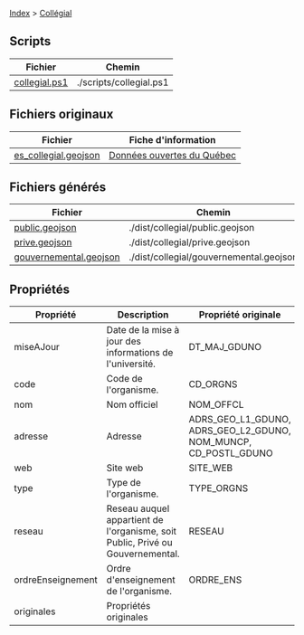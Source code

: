 [Index](./index.md) &gt; [Collégial](./collegial.md)

## Scripts
|  Fichier | Chemin |
|  --- | --- |
|  [collegial.ps1](../scripts/collegial.ps1) | ./scripts/collegial.ps1 |

## Fichiers originaux
|  Fichier | Fiche d'information |
|  --- | --- |
|  [es_collegial.geojson](https://www.donneesquebec.ca/recherche/dataset/2d3b5cf8-b347-49c7-ad3b-bd6a9c15e443/resource/fc806a50-7e84-4f39-acae-69069e4784bf/download/es_collegial.geojson) | [Données ouvertes du Québec](https://www.donneesquebec.ca/recherche/dataset/localisation-des-etablissements-d-enseignement-du-reseau-scolaire-au-quebec/resource/fc806a50-7e84-4f39-acae-69069e4784bf) |

## Fichiers générés
|  Fichier | Chemin |
|  --- | --- |
|  [public.geojson](../dist/collegial/public.geojson) | ./dist/collegial/public.geojson |
|  [prive.geojson](../dist/collegial/prive.geojson) | ./dist/collegial/prive.geojson |
|  [gouvernemental.geojson](../dist/collegial/gouvernemental.geojson) | ./dist/collegial/gouvernemental.geojson |

## Propriétés
|  Propriété | Description | Propriété originale |
|  --- | --- | --- |
|  miseAJour | Date de la mise à jour des informations de l'université.  | DT_MAJ_GDUNO |
|  code | Code de l'organisme.  | CD_ORGNS |
|  nom | Nom officiel | NOM_OFFCL |
|  adresse | Adresse | ADRS_GEO_L1_GDUNO,<br/> ADRS_GEO_L2_GDUNO,<br/> NOM_MUNCP,<br/> CD_POSTL_GDUNO  |
|  web | Site web  | SITE_WEB |
|  type | Type de l'organisme. | TYPE_ORGNS |
|  reseau | Reseau auquel appartient de l'organisme, soit Public, Privé ou Gouvernemental. | RESEAU |
|  ordreEnseignement | Ordre d'enseignement de l'organisme. | ORDRE_ENS |
|  originales | Propriétés originales |  |